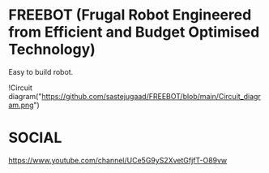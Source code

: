 # FREEBOT (Frugal Robot Engineered from Efficient and Budget Optimised Technology)
Easy to build robot.

!Circuit diagram("https://github.com/sastejugaad/FREEBOT/blob/main/Circuit_diagram.png")


# SOCIAL
https://www.youtube.com/channel/UCe5G9yS2XvetGfjfT-O89vw
